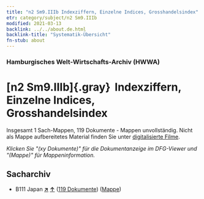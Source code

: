 ```yaml
---
title: "n2 Sm9.IIIb Indexziffern, Einzelne Indices, Grosshandelsindex"
etr: category/subject/n2 Sm9.IIIb
modified: 2021-03-13
backlink: ../../about.de.html
backlink-title: "Systematik-Übersicht"
fn-stub: about
---
```


### Hamburgisches Welt-Wirtschafts-Archiv (HWWA)
# [n2 Sm9.IIIb]{.gray}&#8201; Indexziffern, Einzelne Indices, Grosshandelsindex&#160; 




Insgesamt 1 Sach-Mappen, 119 Dokumente - Mappen unvollständig.
Nicht als Mappe aufbereitetes Material finden Sie unter [digitalisierte Filme](/film/h1_sh).

_Klicken Sie "(xy Dokumente)" für die Dokumentanzeige im DFG-Viewer und "(Mappe)" für Mappeninformation._

## Sacharchiv



- B111 Japan [**&nearr;**](../../../geo/i/141272/about.de.html "Japan (alle Mappen)") [**&uarr;**](../../../geo/about.de.html#B111 "Ländersystematik") (<a href="https://pm20.zbw.eu/dfgview/sh/141272,144985" title="über: Japan : Indexziffern, Einzelne Indices, Grosshandelsindex" target="_blank">119 Dokumente</a>) ([Mappe](../../../../folder/sh/1412xx/141272/1449xx/144985/about.de.html))


